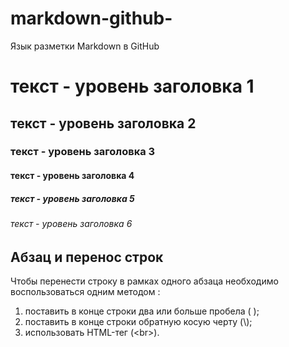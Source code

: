 # markdown-github-
Язык разметки Markdown в GitHub 

# текст - уровень заголовка 1
## текст - уровень заголовка 2
### текст - уровень заголовка 3
#### текст - уровень заголовка 4
##### текст - уровень заголовка 5
###### текст - уровень заголовка 6


## Абзац и перенос строк
Чтобы перенести строку в рамках одного абзаца необходимо воспользоваться одним методом :
1. поставить в конце строки два или больше пробела (  );
2. поставить в конце строки обратную косую черту (\\);
3. использовать HTML-тег (\<br>).
